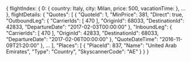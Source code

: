 {
  flightIndex: {
    0: {
      country: Italy,
      city: Milan,
      price: 500,
      vacationTime:
    },
    ...
  },
  flightDetails: {
    "Quotes": [
      {
        "QuoteId": 1,
        "MinPrice": 381,
        "Direct": true,
        "OutboundLeg": {
          "CarrierIds": [
            470
          ],
          "OriginId": 68033,
          "DestinationId": 42833,
          "DepartureDate": "2017-02-03T00:00:00"
        },
        "InboundLeg": {
          "CarrierIds": [
            470
          ],
          "OriginId": 42833,
          "DestinationId": 68033,
          "DepartureDate": "2017-02-06T00:00:00"
        },
        "QuoteDateTime": "2016-11-09T21:20:00"
      },
    ...
    ],
    "Places": [
      {
        "PlaceId": 837,
        "Name": "United Arab Emirates",
        "Type": "Country",
        "SkyscannerCode": "AE"
      }
  }
}
